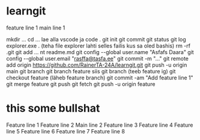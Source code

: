 # learngit
feature line 1
main line 1


mkdir ...
cd ...
lae alla vscode ja code .
git init
git commit
git status
git log
explorer.exe . (teha file explorer lahti selles failis kus sa oled bashis)
rm -rf .git
git add ... nt readme.md
git config --global user.name "Asfafs Daara"
git config --global user.email "rasffa@tasfa.ee"
git commit -m "..."
git remote add origin https://github.com/RainerTA-24A/learngit.git
git push -u origin main
git branch
git branch feature siis git branch (teeb feature ig) git checkout feature (läheb feature branch)
git commit -am "Add feature line 1"
git merge feature
git push
git fetch
git push -u origin feature
# this some bullshat
Feature line 1
Feature line 2
Main line 2
Feature line 3
Feature line 4
Feature line 5
Feature line 6
Feature line 7
Feature line 8